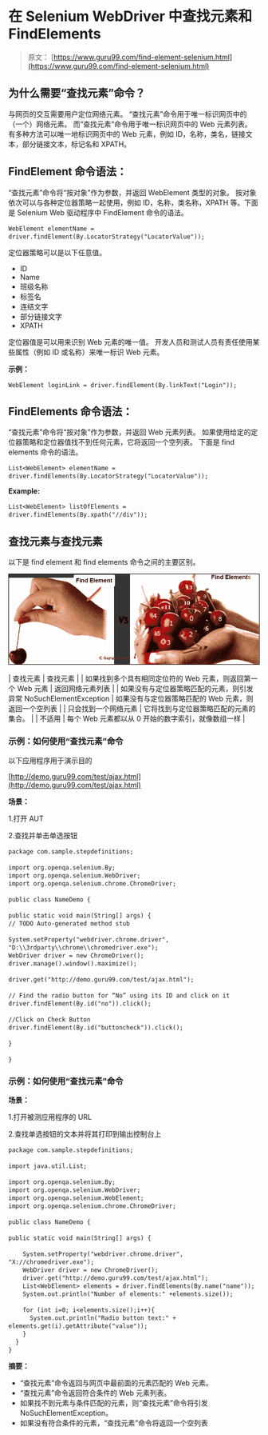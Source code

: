 # 在 Selenium WebDriver 中查找元素和 FindElements

> 原文： [https://www.guru99.com/find-element-selenium.html](https://www.guru99.com/find-element-selenium.html)

## 为什么需要“查找元素”命令？

与网页的交互需要用户定位网络元素。 “查找元素”命令用于唯一标识网页中的（一个）网络元素。 而“查找元素”命令用于唯一标识网页中的 Web 元素列表。 有多种方法可以唯一地标识网页中的 Web 元素，例如 ID，名称，类名，链接文本，部分链接文本，标记名和 XPATH。

## FindElement 命令语法：

“查找元素”命令将“按对象”作为参数，并返回 WebElement 类型的对象。 按对象依次可以与各种定位器策略一起使用，例如 ID，名称，类名称，XPATH 等。下面是 Selenium Web 驱动程序中 FindElement 命令的语法。

```
WebElement elementName = driver.findElement(By.LocatorStrategy("LocatorValue"));
```

定位器策略可以是以下任意值。

*   ID
*   Name
*   班级名称
*   标签名
*   连结文字
*   部分链接文字
*   XPATH

定位器值是可以用来识别 Web 元素的唯一值。 开发人员和测试人员有责任使用某些属性（例如 ID 或名称）来唯一标识 Web 元素。

**示例：**

```
WebElement loginLink = driver.findElement(By.linkText("Login"));
```

## FindElements 命令语法：

“查找元素”命令将“按对象”作为参数，并返回 Web 元素列表。 如果使用给定的定位器策略和定位器值找不到任何元素，它将返回一个空列表。 下面是 find elements 命令的语法。

```
List<WebElement> elementName = driver.findElements(By.LocatorStrategy("LocatorValue"));
```

**Example:**

```
List<WebElement> listOfElements = driver.findElements(By.xpath("//div"));
```

## 查找元素与查找元素

以下是 find element 和 find elements 命令之间的主要区别。

![](img/9038518aa97ce696665b5e6870e81575.png)

| 查找元素 | 查找元素 |
| 如果找到多个具有相同定位符的 Web 元素，则返回第一个 Web 元素 | 返回网络元素列表 |
| 如果没有与定位器策略匹配的元素，则引发异常 NoSuchElementException | 如果没有与定位器策略匹配的 Web 元素，则返回一个空列表 |
| 只会找到一个网络元素 | 它将找到与定位器策略匹配的元素的集合。 |
| 不适用 | 每个 Web 元素都以从 0 开始的数字索引，就像数组一样 |

### 示例：如何使用“查找元素”命令

以下应用程序用于演示目的

[http://demo.guru99.com/test/ajax.html](http://demo.guru99.com/test/ajax.html)

**场景：**

1.打开 AUT

2.查找并单击单选按钮

```
package com.sample.stepdefinitions;

import org.openqa.selenium.By;
import org.openqa.selenium.WebDriver;
import org.openqa.selenium.chrome.ChromeDriver;

public class NameDemo {

public static void main(String[] args) {
// TODO Auto-generated method stub

System.setProperty("webdriver.chrome.driver", "D:\\3rdparty\\chrome\\chromedriver.exe");
WebDriver driver = new ChromeDriver();
driver.manage().window().maximize();

driver.get("http://demo.guru99.com/test/ajax.html");

// Find the radio button for “No” using its ID and click on it
driver.findElement(By.id("no")).click();

//Click on Check Button
driver.findElement(By.id("buttoncheck")).click();

}

}
```

### 示例：如何使用“查找元素”命令

**场景：**

1.打开被测应用程序的 URL

2.查找单选按钮的文本并将其打印到输出控制台上

```
package com.sample.stepdefinitions;

import java.util.List;

import org.openqa.selenium.By;
import org.openqa.selenium.WebDriver;
import org.openqa.selenium.WebElement;
import org.openqa.selenium.chrome.ChromeDriver;

public class NameDemo {

public static void main(String[] args) {

    System.setProperty("webdriver.chrome.driver", "X://chromedriver.exe");
    WebDriver driver = new ChromeDriver();
    driver.get("http://demo.guru99.com/test/ajax.html");
    List<WebElement> elements = driver.findElements(By.name("name"));
    System.out.println("Number of elements:" +elements.size());

    for (int i=0; i<elements.size();i++){
      System.out.println("Radio button text:" + elements.get(i).getAttribute("value"));
    }
  }
}

```

**摘要：**

*   “查找元素”命令返回与网页中最前面的元素匹配的 Web 元素。
*   “查找元素”命令返回符合条件的 Web 元素列表。
*   如果找不到元素与条件匹配的元素，则“查找元素”命令将引发 NoSuchElementException。
*   如果没有符合条件的元素，“查找元素”命令将返回一个空列表